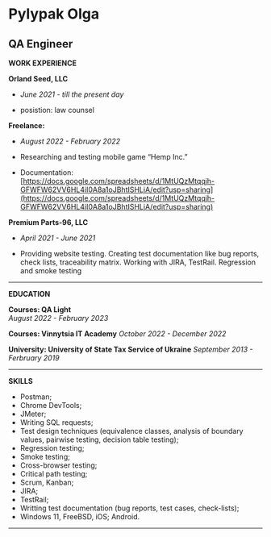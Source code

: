# Pylypak Olga
## QA Engineer

**WORK EXPERIENCE** 

**Orland Seed, LLC**

+ _June 2021 - till the present day_

+ posistion: law counsel

**Freelance:**

+ _August 2022 - February 2022_

+ Researching and testing mobile game “Hemp Inc.”

+ Documentation: [https://docs.google.com/spreadsheets/d/1MtUQzMtqqjh-GFWFW62VV6HL4iI0A8a1oJBhtISHLjA/edit?usp=sharing](https://docs.google.com/spreadsheets/d/1MtUQzMtqqjh-GFWFW62VV6HL4iI0A8a1oJBhtISHLjA/edit?usp=sharing)

**Premium Parts-96, LLC**

+ _April 2021 - June 2021_

+ Providing website testing.
Creating test documentation like bug reports, check lists, traceability matrix.
Working with JIRA, TestRail.
Regression and smoke testing

____

**EDUCATION**

**Courses: QA Light**      
_August 2022 - February 2023_

**Courses: Vinnytsia IT Academy**
_October 2022 - December 2022_

**University: University of  State Tax Service of Ukraine**
_September 2013 - Ferbruary 2019_

___

**SKILLS**
+ Postman;
+ Chrome DevTools;
+ JMeter;
+ Writing SQL requests;
+ Test design techniques (equivalence classes, analysis of boundary values, pairwise testing, decision table testing);
+ Regression testing;
+ Smoke testing;
+ Cross-browser testing;
+ Critical path testing;
+ Scrum, Kanban;
+ JIRA;
+ TestRail;
+ Writting test documentation (bug reports, test cases, check-lists);
+ Windows 11, FreeBSD, iOS; Android.

___


